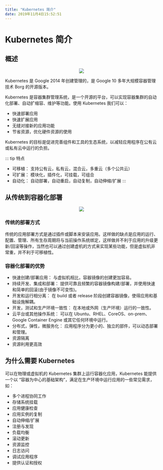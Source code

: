 ```yaml
---
title: "Kubernetes 简介"
date: 2019年11月4日15:52:51
---
```

# Kubernetes 简介
## 概述
<div align="center">
<img src="http://ww1.sinaimg.cn/large/007Rnr4nly1g8m1zcmjx6j30ul0fpn02.jpg">
</div>

Kubernetes 是 Google 2014 年创建管理的，是 Google 10 多年大规模容器管理技术 Borg 的开源版本。

Kubernetes 是容器集群管理系统，是一个开源的平台，可以实现容器集群的自动化部署、自动扩缩容、维护等功能。使用 Kubernetes 我们可以：
- 快速部署应用
- 快速扩展应用
- 无缝对接新的应用功能
- 节省资源，优化硬件资源的使用

Kubernetes 的目标是促进完善组件和工具的生态系统，以减轻应用程序在公有云或私有云中运行的负担。

::: tip 特点
- 可移植： 支持公有云，私有云，混合云，多重云（多个公共云）
- 可扩展： 模块化，插件化，可挂载，可组合
- 自动化： 自动部署，自动重启，自动复制，自动伸缩/扩展
:::

## 从传统到容器化部署
<div align="center">
<img src="http://ww1.sinaimg.cn/large/007Rnr4nly1g8m216yp5oj30yf0pst9l.jpg">
</div>

### 传统的部署方式
传统的应用部署方式是通过插件或脚本来安装应用。这样做的缺点是应用的运行、配置、管理、所有生存周期将与当前操作系统绑定，这样做并不利于应用的升级更新/回滚等操作，当然也可以通过创建虚机的方式来实现某些功能，但是虚拟机非常重，并不利于可移植性。

### 容器化部署的优势
- 快速创建/部署应用： 与虚拟机相比，容器镜像的创建更加容易。
- 持续开发、集成和部署： 提供可靠且频繁的容器镜像构建/部署，并使用快速和简单的回滚(由于镜像不可变性)。
- 开发和运行相分离： 在 build 或者 release 阶段创建容器镜像，使得应用和基础设施解耦。
- 开发，测试和生产环境一致性： 在本地或外网（生产环境）运行的一致性。
- 云平台或其他操作系统： 可以在 Ubuntu、RHEL、CoreOS、on-prem、Google Container Engine 或其它任何环境中运行。
- 分布式，弹性，微服务化： 应用程序分为更小的、独立的部件，可以动态部署和管理。
- 资源隔离
- 资源利用更高效

## 为什么需要 Kubernetes
可以在物理或虚拟机的 Kubernetes 集群上运行容器化应用，Kubernetes 能提供一个以 “容器为中心的基础架构”，满足在生产环境中运行应用的一些常见需求，如：

- 多个进程协同工作
- 存储系统挂载
- 应用健康检查
- 应用实例的复制
- 自动伸缩/扩展
- 注册与发现
- 负载均衡
- 滚动更新
- 资源监控
- 日志访问
- 调试应用程序
- 提供认证和授权